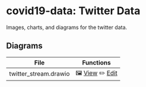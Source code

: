 # covid19-data: Twitter Data

Images, charts, and diagrams for the twitter data.

## Diagrams

| File  | Functions  |
|---|---|
|twitter_stream.drawio | :framed_picture: [View]() :pencil2: [Edit](https://app.diagrams.net/#Hryerson-ggl%2Fcovid19-data%2Fmaster%2Ftwitter%2Fimg%2Ftwitter_stream.drawio)  |


